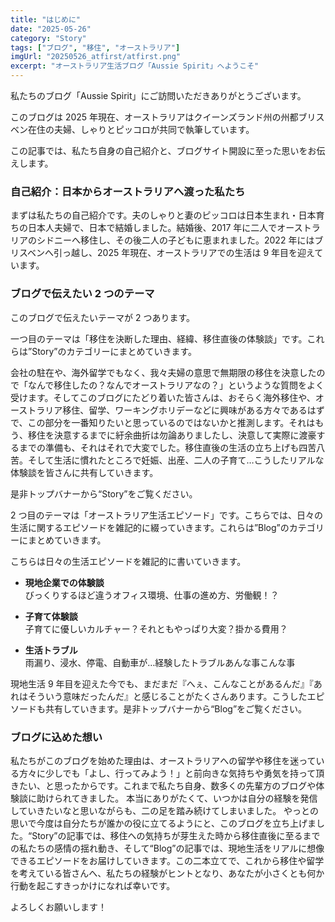 ```yaml
---
title: "はじめに"
date: "2025-05-26"
category: "Story"
tags: ["ブログ", "移住", "オーストラリア"]
imgUrl: "20250526_atfirst/atfirst.png"
excerpt: "オーストラリア生活ブログ「Aussie Spirit」へようこそ"
---
```


私たちのブログ「Aussie Spirit」にご訪問いただきありがとうございます。

このブログは 2025 年現在、オーストラリアはクイーンズランド州の州都ブリスベン在住の夫婦、しゃりとピッコロが共同で執筆しています。

この記事では、私たち自身の自己紹介と、ブログサイト開設に至った思いをお伝えします。

### 自己紹介：日本からオーストラリアへ渡った私たち

まずは私たちの自己紹介です。夫のしゃりと妻のピッコロは日本生まれ・日本育ちの日本人夫婦で、日本で結婚しました。結婚後、2017 年に二人でオーストラリアのシドニーへ移住し、その後二人の子どもに恵まれました。2022 年にはブリスベンへ引っ越し、2025 年現在、オーストラリアでの生活は 9 年目を迎えています。

### ブログで伝えたい 2 つのテーマ

このブログで伝えたいテーマが 2 つあります。

一つ目のテーマは「移住を決断した理由、経緯、移住直後の体験談」です。これらは”Story”のカテゴリーにまとめていきます。

会社の駐在や、海外留学でもなく、我々夫婦の意思で無期限の移住を決意したので「なんで移住したの？なんでオーストラリアなの？」というような質問をよく受けます。そしてこのブログにたどり着いた皆さんは、おそらく海外移住や、オーストラリア移住、留学、ワーキングホリデーなどに興味がある方々であるはずで、この部分を一番知りたいと思っているのではないかと推測します。それはもう、移住を決意するまでに紆余曲折は勿論ありましたし、決意して実際に渡豪するまでの準備も、それはそれで大変でした。移住直後の生活の立ち上げも四苦八苦。そして生活に慣れたところで妊娠、出産、二人の子育て…こうしたリアルな体験談を皆さんに共有していきます。

是非トップバナーから“Story”をご覧ください。

2 つ目のテーマは「オーストラリア生活エピソード」です。こちらでは、日々の生活に関するエピソードを雑記的に綴っていきます。これらは”Blog”のカテゴリーにまとめていきます。

こちらは日々の生活エピソードを雑記的に書いていきます。

- **現地企業での体験談**  
  びっくりするほど違うオフィス環境、仕事の進め方、労働観！？

- **子育て体験談**  
  子育てに優しいカルチャー？それともやっぱり大変？掛かる費用？

- **生活トラブル**  
  雨漏り、浸水、停電、自動車が…経験したトラブルあんな事こんな事

現地生活 9 年目を迎えた今でも、まだまだ『へぇ、こんなことがあるんだ』『あれはそういう意味だったんだ』と感じることがたくさんあります。こうしたエピソードも共有していきます。是非トップバナーから“Blog”をご覧ください。

### ブログに込めた想い

私たちがこのブログを始めた理由は、オーストラリアへの留学や移住を迷っている方々に少しでも「よし、行ってみよう！」と前向きな気持ちや勇気を持って頂きたい、と思ったからです。これまで私たち自身、数多くの先輩方のブログや体験談に助けられてきました。 本当にありがたくて、いつかは自分の経験を発信していきたいなと思いながらも、二の足を踏み続けてしまいました。 やっとの思いで今度は自分たちが誰かの役に立てるようにと、このブログを立ち上げました。“Story”の記事では、移住への気持ちが芽生えた時から移住直後に至るまでの私たちの感情の揺れ動き、そして“Blog”の記事では、現地生活をリアルに想像できるエピソードをお届けしていきます。この二本立てで、これから移住や留学を考えている皆さんへ、私たちの経験がヒントとなり、あなたが小さくとも何か行動を起こすきっかけになれば幸いです。

よろしくお願いします！
